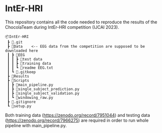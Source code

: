 # IntEr-HRI

This repository contains all the code needed to reproduce the results of the ChocolaTeam during IntEr-HRI competition (IJCAI 2023).

```
📦IntEr-HRI
 ┣ 📂.git
 ┣ 📂Data    <-- EEG data from the competition are supposed to be downloaded here
 ┃ ┣ 📂EEG
 ┃ ┃ ┣ 📂test data
 ┃ ┃ ┣ 📂training data
 ┃ ┃ ┗ 📜readme EEG.txt
 ┃ ┗ 📜.gitkeep
 ┣ 📂Results
 ┣ 📂Scripts
 ┃ ┣ 📜main_pipeline.py
 ┃ ┣ 📜single_subject_prediction.py
 ┃ ┣ 📜single_subject_validation.py
 ┃ ┗ 📜windowing_raw.py
 ┣ 📜.gitignore
 ┗ 📜setup.py
 ```

Both training data (https://zenodo.org/record/7951044) and testing data (https://zenodo.org/record/7966275) are required in order to run whole pipeline with main_pipeline.py.

